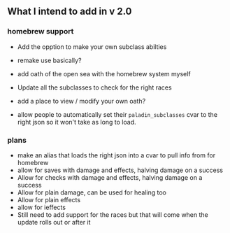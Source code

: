 ## What I intend to add in v 2.0

### homebrew support
* Add the opption to make your own subclass abilties
* remake use basically?

* add oath of the open sea with the homebrew system myself  
* Update all the subclasses to check for the right races  
* add a place to view / modify your own oath?
* allow people to automatically set their `paladin_subclasses` cvar to the right json so it won't take as long to load.

### plans
* make an alias that loads the right json into a cvar to pull info from for homebrew
* allow for saves with damage and effects, halving damage on a success
* Allow for checks with damage and effects, halving damage on a success
* Allow for plain damage, can be used for healing too
* Allow for plain effects
* allow for ieffects
* Still need to add support for the races but that will come when the update rolls out or after it